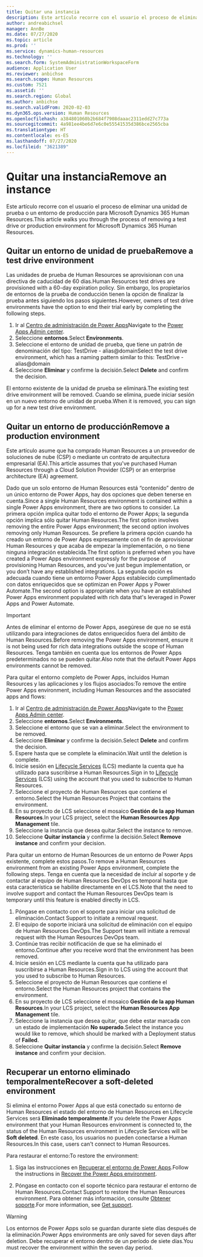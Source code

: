 ```yaml
---
title: Quitar una instancia
description: Este artículo recorre con el usuario el proceso de eliminar una unidad de prueba o un entorno de producción para Microsoft Dynamics 365 Human Resources.
author: andreabichsel
manager: AnnBe
ms.date: 07/27/2020
ms.topic: article
ms.prod: ''
ms.service: dynamics-human-resources
ms.technology: ''
ms.search.form: SystemAdministrationWorkspaceForm
audience: Application User
ms.reviewer: anbichse
ms.search.scope: Human Resources
ms.custom: 7521
ms.assetid: ''
ms.search.region: Global
ms.author: anbichse
ms.search.validFrom: 2020-02-03
ms.dyn365.ops.version: Human Resources
ms.openlocfilehash: a384801060b2b684f7908daaac2311edd27c773a
ms.sourcegitcommit: 4a981ee4be6d7e6c0e55541535d386bce2565cba
ms.translationtype: HT
ms.contentlocale: es-ES
ms.lasthandoff: 07/27/2020
ms.locfileid: "3621389"
---
```

# <a name="remove-an-instance"></a><span data-ttu-id="d660b-103">Quitar una instancia</span><span class="sxs-lookup"><span data-stu-id="d660b-103">Remove an instance</span></span>

<span data-ttu-id="d660b-104">Este artículo recorre con el usuario el proceso de eliminar una unidad de prueba o un entorno de producción para Microsoft Dynamics 365 Human Resources.</span><span class="sxs-lookup"><span data-stu-id="d660b-104">This article walks you through the process of removing a test drive or production environment for Microsoft Dynamics 365 Human Resources.</span></span>

## <a name="remove-a-test-drive-environment"></a><span data-ttu-id="d660b-105">Quitar un entorno de unidad de prueba</span><span class="sxs-lookup"><span data-stu-id="d660b-105">Remove a test drive environment</span></span>

<span data-ttu-id="d660b-106">Las unidades de prueba de Human Resources se aprovisionan con una directiva de caducidad de 60 días.</span><span class="sxs-lookup"><span data-stu-id="d660b-106">Human Resources test drives are provisioned with a 60-day expiration policy.</span></span> <span data-ttu-id="d660b-107">Sin embargo, los propietarios de entornos de la prueba de conducción tienen la opción de finalizar la prueba antes siguiendo los pasos siguientes.</span><span class="sxs-lookup"><span data-stu-id="d660b-107">However, owners of test drive environments have the option to end their trial early by completing the following steps.</span></span> 

1. <span data-ttu-id="d660b-108">Ir al [Centro de administración de Power Apps](https://admin.businessplatform.microsoft.com/)</span><span class="sxs-lookup"><span data-stu-id="d660b-108">Navigate to the [Power Apps Admin center](https://admin.businessplatform.microsoft.com/).</span></span>
2. <span data-ttu-id="d660b-109">Seleccione **entornos**.</span><span class="sxs-lookup"><span data-stu-id="d660b-109">Select **Environments**.</span></span>
3. <span data-ttu-id="d660b-110">Seleccione el entorno de unidad de prueba, que tiene un patrón de denominación del tipo: TestDrive - alias@domain</span><span class="sxs-lookup"><span data-stu-id="d660b-110">Select the test drive environment, which has a naming pattern similar to this: TestDrive - alias@domain</span></span>
4. <span data-ttu-id="d660b-111">Seleccione **Eliminar** y confirme la decisión.</span><span class="sxs-lookup"><span data-stu-id="d660b-111">Select **Delete** and confirm the decision.</span></span> 

<span data-ttu-id="d660b-112">El entorno existente de la unidad de prueba se eliminará.</span><span class="sxs-lookup"><span data-stu-id="d660b-112">The existing test drive environment will be removed.</span></span> <span data-ttu-id="d660b-113">Cuando se elimina, puede iniciar sesión en un nuevo entorno de unidad de prueba.</span><span class="sxs-lookup"><span data-stu-id="d660b-113">When it is removed, you can sign up for a new test drive environment.</span></span> 

## <a name="remove-a-production-environment"></a><span data-ttu-id="d660b-114">Quitar un entorno de producción</span><span class="sxs-lookup"><span data-stu-id="d660b-114">Remove a production environment</span></span>

<span data-ttu-id="d660b-115">Este artículo asume que ha comprado Human Resources a un proveedor de soluciones de nube (CSP) o mediante un contrato de arquitectura empresarial (EA).</span><span class="sxs-lookup"><span data-stu-id="d660b-115">This article assumes that you've purchased Human Resources through a Cloud Solution Provider (CSP) or an enterprise architecture (EA) agreement.</span></span> 

<span data-ttu-id="d660b-116">Dado que un solo entorno de Human Resources está “contenido” dentro de un único entorno de Power Apps, hay dos opciones que deben tenerse en cuenta.</span><span class="sxs-lookup"><span data-stu-id="d660b-116">Since a single Human Resources environment is contained within a single Power Apps environment, there are two options to consider.</span></span> <span data-ttu-id="d660b-117">La primera opción implica quitar todo el entorno de Power Apps; la segunda opción implica sólo quitar Human Resources.</span><span class="sxs-lookup"><span data-stu-id="d660b-117">The first option involves removing the entire Power Apps environment; the second option involves removing only Human Resources.</span></span> <span data-ttu-id="d660b-118">Se prefiere la primera opción cuando ha creado un entorno de Power Apps expresamente con el fin de aprovisionar Human Resources y que acaba de empezar la implementación, o no tiene ninguna integración establecida.</span><span class="sxs-lookup"><span data-stu-id="d660b-118">The first option is preferred when you have created a Power Apps environment expressly for the purpose of provisioning Human Resources, and you've just begun implementation, or you don’t have any established integrations.</span></span> <span data-ttu-id="d660b-119">La segunda opción es adecuada cuando tiene un entorno Power Apps establecido cumplimentado con datos enriquecidos que se optimizan en Power Apps y Power Automate.</span><span class="sxs-lookup"><span data-stu-id="d660b-119">The second option is appropriate when you have an established Power Apps environment populated with rich data that's leveraged in Power Apps and Power Automate.</span></span>

> [!Important]
> <span data-ttu-id="d660b-120">Antes de eliminar el entorno de Power Apps, asegúrese de que no se está utilizando para integraciones de datos enriquecidos fuera del ámbito de Human Resources.</span><span class="sxs-lookup"><span data-stu-id="d660b-120">Before removing the Power Apps environment, ensure it is not being used for rich data integrations outside the scope of Human Resources.</span></span> <span data-ttu-id="d660b-121">Tenga también en cuenta que los entornos de Power Apps predeterminados no se pueden quitar.</span><span class="sxs-lookup"><span data-stu-id="d660b-121">Also note that the default Power Apps environments cannot be removed.</span></span> 

<span data-ttu-id="d660b-122">Para quitar el entorno completo de Power Apps, incluidos Human Resources y las aplicaciones y los flujos asociados:</span><span class="sxs-lookup"><span data-stu-id="d660b-122">To remove the entire Power Apps environment, including Human Resources and the associated apps and flows:</span></span>

1. <span data-ttu-id="d660b-123">Ir al [Centro de administración de Power Apps](https://admin.businessplatform.microsoft.com/)</span><span class="sxs-lookup"><span data-stu-id="d660b-123">Navigate to the [Power Apps Admin center](https://admin.businessplatform.microsoft.com/).</span></span>
2. <span data-ttu-id="d660b-124">Seleccione **entornos**.</span><span class="sxs-lookup"><span data-stu-id="d660b-124">Select **Environments**.</span></span>
3. <span data-ttu-id="d660b-125">Seleccione el entorno que se van a eliminar.</span><span class="sxs-lookup"><span data-stu-id="d660b-125">Select the environment to be removed.</span></span>
4. <span data-ttu-id="d660b-126">Seleccione **Eliminar** y confirme la decisión.</span><span class="sxs-lookup"><span data-stu-id="d660b-126">Select **Delete** and confirm the decision.</span></span> 
5. <span data-ttu-id="d660b-127">Espere hasta que se complete la eliminación.</span><span class="sxs-lookup"><span data-stu-id="d660b-127">Wait until the deletion is complete.</span></span>
6. <span data-ttu-id="d660b-128">Inicie sesión en [Lifecycle Services](https://lcs.dynamics.com/Logon/Index) (LCS) mediante la cuenta que ha utilizado para suscribirse a Human Resources.</span><span class="sxs-lookup"><span data-stu-id="d660b-128">Sign in to [Lifecycle Services](https://lcs.dynamics.com/Logon/Index) (LCS) using the account that you used to subscribe to Human Resources.</span></span> 
7. <span data-ttu-id="d660b-129">Seleccione el proyecto de Human Resources que contiene el entorno.</span><span class="sxs-lookup"><span data-stu-id="d660b-129">Select the Human Resources Project that contains the environment.</span></span> 
8. <span data-ttu-id="d660b-130">En su proyecto de LCS seleccione el mosaico **Gestión de la app Human Resources**.</span><span class="sxs-lookup"><span data-stu-id="d660b-130">In your LCS project, select the **Human Resources App Management** tile.</span></span> 
9. <span data-ttu-id="d660b-131">Seleccione la instancia que desea quitar.</span><span class="sxs-lookup"><span data-stu-id="d660b-131">Select the instance to remove.</span></span> 
10. <span data-ttu-id="d660b-132">Seleccione **Quitar instancia** y confirme la decisión.</span><span class="sxs-lookup"><span data-stu-id="d660b-132">Select **Remove instance** and confirm your decision.</span></span>  

<span data-ttu-id="d660b-133">Para quitar un entorno de Human Resources de un entorno de Power Apps existente, complete estos pasos.</span><span class="sxs-lookup"><span data-stu-id="d660b-133">To remove a Human Resources environment from an existing Power Apps environment, complete the following steps.</span></span> <span data-ttu-id="d660b-134">Tenga en cuenta que la necesidad de incluir al soporte y de contactar al equipo de Human Resources DevOps es temporal hasta que esta característica se habilite directamente en el LCS.</span><span class="sxs-lookup"><span data-stu-id="d660b-134">Note that the need to involve support and contact the Human Resources DevOps team is temporary until this feature is enabled directly in LCS.</span></span>

1. <span data-ttu-id="d660b-135">Póngase en contacto con el soporte para iniciar una solicitud de eliminación.</span><span class="sxs-lookup"><span data-stu-id="d660b-135">Contact Support to initiate a removal request.</span></span>
2. <span data-ttu-id="d660b-136">El equipo de soporte iniciará una solicitud de eliminación con el equipo de Human Resources DevOps.</span><span class="sxs-lookup"><span data-stu-id="d660b-136">The Support team will initiate a removal request with the Human Resources DevOps team.</span></span> 
3. <span data-ttu-id="d660b-137">Continúe tras recibir notificación de que se ha eliminado el entorno.</span><span class="sxs-lookup"><span data-stu-id="d660b-137">Continue after you receive word that the environment has been removed.</span></span>
4. <span data-ttu-id="d660b-138">Inicie sesión en LCS mediante la cuenta que ha utilizado para suscribirse a Human Resources.</span><span class="sxs-lookup"><span data-stu-id="d660b-138">Sign in to LCS using the account that you used to subscribe to Human Resources.</span></span> 
5. <span data-ttu-id="d660b-139">Seleccione el proyecto de Human Resources que contiene el entorno.</span><span class="sxs-lookup"><span data-stu-id="d660b-139">Select the Human Resources project that contains the environment.</span></span> 
6. <span data-ttu-id="d660b-140">En su proyecto de LCS seleccione el mosaico **Gestión de la app Human Resources**.</span><span class="sxs-lookup"><span data-stu-id="d660b-140">In your LCS project, select the **Human Resources App Management** tile.</span></span> 
7. <span data-ttu-id="d660b-141">Seleccione la instancia que desea quitar, que debe estar marcada con un estado de implementación **No superado**.</span><span class="sxs-lookup"><span data-stu-id="d660b-141">Select the instance you would like to remove, which should be marked with a Deployment status of **Failed**.</span></span>
8. <span data-ttu-id="d660b-142">Seleccione **Quitar instancia** y confirme la decisión.</span><span class="sxs-lookup"><span data-stu-id="d660b-142">Select **Remove instance** and confirm your decision.</span></span> 

## <a name="recover-a-soft-deleted-environment"></a><span data-ttu-id="d660b-143">Recuperar un entorno eliminado temporalmente</span><span class="sxs-lookup"><span data-stu-id="d660b-143">Recover a soft-deleted environment</span></span>

<span data-ttu-id="d660b-144">Si elimina el entorno Power Apps al que está conectado su entorno de Human Resources el estado del entorno de Human Resources en Lifecycle Services será **Eliminado temporalmente**.</span><span class="sxs-lookup"><span data-stu-id="d660b-144">If you delete the Power Apps environment that your Human Resources environment is connected to, the status of the Human Resources environment in Lifecycle Services will be **Soft deleted**.</span></span> <span data-ttu-id="d660b-145">En este caso, los usuarios no pueden conectarse a Human Resources.</span><span class="sxs-lookup"><span data-stu-id="d660b-145">In this case, users can't connect to Human Resources.</span></span>

<span data-ttu-id="d660b-146">Para restaurar el entorno:</span><span class="sxs-lookup"><span data-stu-id="d660b-146">To restore the environment:</span></span>

1. <span data-ttu-id="d660b-147">Siga las instrucciones en [Recuperar el entorno de Power Apps](/power-platform/admin/recover-environment.md).</span><span class="sxs-lookup"><span data-stu-id="d660b-147">Follow the instructions in [Recover the Power Apps environment](/power-platform/admin/recover-environment.md).</span></span>

2. <span data-ttu-id="d660b-148">Póngase en contacto con el soporte técnico para restaurar el entorno de Human Resources.</span><span class="sxs-lookup"><span data-stu-id="d660b-148">Contact Support to restore the Human Resources environment.</span></span> <span data-ttu-id="d660b-149">Para obtener más información, consulte [Obtener soporte](hr-admin-troubleshooting-support.md).</span><span class="sxs-lookup"><span data-stu-id="d660b-149">For more information, see [Get support](hr-admin-troubleshooting-support.md).</span></span>

> [!Warning]
> <span data-ttu-id="d660b-150">Los entornos de Power Apps solo se guardan durante siete días después de la eliminación.</span><span class="sxs-lookup"><span data-stu-id="d660b-150">Power Apps environments are only saved for seven days after deletion.</span></span> <span data-ttu-id="d660b-151">Debe recuperar el entorno dentro de un período de siete días.</span><span class="sxs-lookup"><span data-stu-id="d660b-151">You must recover the environment within the seven day period.</span></span>
